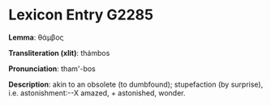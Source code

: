 # Lexicon Entry G2285

**Lemma**: θάμβος

**Transliteration (xlit)**: thámbos

**Pronunciation**: tham'-bos

**Description**:
akin to an obsolete  (to dumbfound); stupefaction (by surprise), i.e. astonishment:--X amazed, + astonished, wonder.
